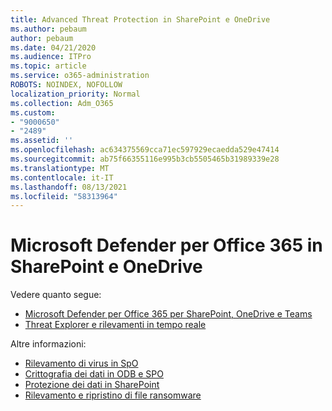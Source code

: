 ```yaml
---
title: Advanced Threat Protection in SharePoint e OneDrive
ms.author: pebaum
author: pebaum
ms.date: 04/21/2020
ms.audience: ITPro
ms.topic: article
ms.service: o365-administration
ROBOTS: NOINDEX, NOFOLLOW
localization_priority: Normal
ms.collection: Adm_O365
ms.custom:
- "9000650"
- "2489"
ms.assetid: ''
ms.openlocfilehash: ac634375569cca71ec597929ecaedda529e47414
ms.sourcegitcommit: ab75f66355116e995b3cb5505465b31989339e28
ms.translationtype: MT
ms.contentlocale: it-IT
ms.lasthandoff: 08/13/2021
ms.locfileid: "58313964"
---
```

# <a name="microsoft-defender-for-office-365-in-sharepoint-and-onedrive"></a>Microsoft Defender per Office 365 in SharePoint e OneDrive

Vedere quanto segue:
- [Microsoft Defender per Office 365 per SharePoint, OneDrive e Teams](https://docs.microsoft.com/microsoft-365/security/office-365-security/atp-for-spo-odb-and-teams)
- [Threat Explorer e rilevamenti in tempo reale](https://docs.microsoft.com/microsoft-365/security/office-365-security/threat-explorer-views)


Altre informazioni:

- [Rilevamento di virus in SpO](https://docs.microsoft.com/microsoft-365/security/office-365-security/virus-detection-in-spo)</br>
- [Crittografia dei dati in ODB e SPO](https://docs.microsoft.com/microsoft-365/compliance/data-encryption-in-odb-and-spo)</br>
- [Protezione dei dati in SharePoint](https://docs.microsoft.com/sharepoint/safeguarding-your-data)</br>
- [Rilevamento e ripristino di file ransomware](https://support.office.com/article/Ransomware-detection-and-recovering-your-files-0d90ec50-6bfd-40f4-acc7-b8c12c73637f)